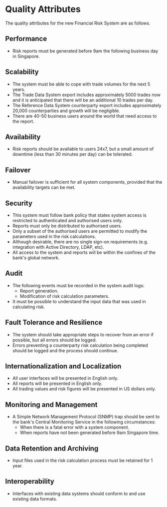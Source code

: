 # Quality Attributes

The quality attributes for the new Financial Risk System are as follows.

## Performance

- Risk reports must be generated before 9am the following business day in Singapore.
 
## Scalability
- The system must be able to cope with trade volumes for the next 5 years.
- The Trade Data System export includes approximately 5000 trades now and it is anticipated that there will be an additional 10 trades per day.
- The Reference Data System counterparty export includes approximately 20,000 counterparties and growth will be negligible.
- There are 40-50 business users around the world that need access to the report.

## Availability

- Risk reports should be available to users 24x7, but a small amount of downtime (less than 30 minutes per day) can be tolerated.

## Failover

- Manual failover is sufficient for all system components, provided that the availability targets can be met.

## Security

- This system must follow bank policy that states system access is restricted to authenticated and authorised users only.
- Reports must only be distributed to authorised users.
- Only a subset of the authorised users are permitted to modify the parameters used in the risk calculations.
- Although desirable, there are no single sign-on requirements (e.g. integration with Active Directory, LDAP, etc).
- All access to the system and reports will be within the confines of the bank's global network.

## Audit

- The following events must be recorded in the system audit logs:
  - Report generation.
  - Modification of risk calculation parameters.
- It must be possible to understand the input data that was used in calculating risk.

## Fault Tolerance and Resilience

- The system should take appropriate steps to recover from an error if possible, but all errors should be logged.
- Errors preventing a counterparty risk calculation being completed should be logged and the process should continue.

## Internationalization and Localization

- All user interfaces will be presented in English only.
- All reports will be presented in English only.
- All trading values and risk figures will be presented in US dollars only.

## Monitoring and Management

- A Simple Network Management Protocol (SNMP) trap should be sent to the bank's Central Monitoring Service in the following circumstances:
  - When there is a fatal error with a system component.
  - When reports have not been generated before 9am Singapore time.

## Data Retention and Archiving

- Input files used in the risk calculation process must be retained for 1 year.

## Interoperability

- Interfaces with existing data systems should conform to and use existing data formats.